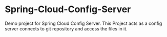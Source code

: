 # Spring-Cloud-Config-Server
Demo project for Spring Cloud Config Server. This Project acts as a config server connects to git repository and access the files in it.

